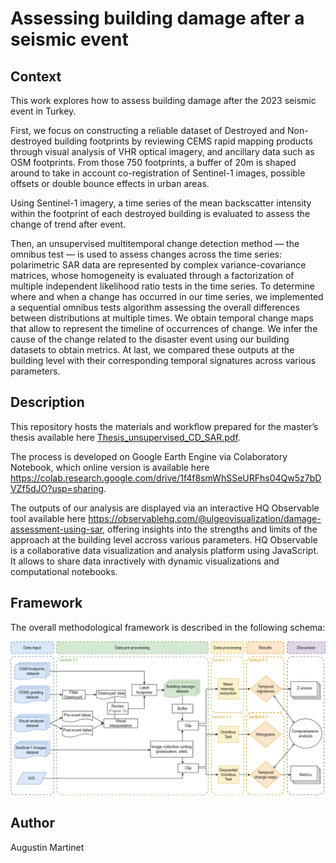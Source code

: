 # Assessing building damage after a seismic event

## Context
This work explores how to assess building damage after the 2023 seismic event in Turkey. 

First, we focus on constructing a reliable dataset of Destroyed and Non-destroyed building footprints by reviewing CEMS rapid mapping products through visual analysis of VHR optical imagery, and ancillary data such as OSM footprints. From those 750 footprints, a buffer of 20m is shaped around to take in account co-registration of Sentinel-1 images, possible offsets or double bounce effects in urban areas. 

Using Sentinel-1 imagery, a time series of the mean backscatter intensity within the footprint of each destroyed building is evaluated to assess the change of trend after event. 

Then, an unsupervised multitemporal change detection method — the omnibus test — is used to assess changes across the time series: polarimetric SAR data are represented by complex variance-covariance matrices, whose homogeneity is evaluated through a factorization of multiple independent likelihood ratio tests in the time series. To determine where and when a change has occurred in our time series, we implemented a sequential omnibus tests algorithm assessing the overall differences between distributions at multiple times. We obtain temporal change maps that allow to represent the timeline of occurrences of change. We infer the cause of the change related to the disaster event using our building datasets to obtain metrics.
At last, we compared these outputs at the building level with their corresponding temporal signatures across various parameters.

## Description
This repository hosts the materials and workflow prepared for the master’s thesis available here [Thesis_unsupervised_CD_SAR.pdf](https://github.com/Augustin-Ma/AssessingDamage/blob/c4b3684e43d7ef0a3073fcd298918a7df92f28cc/Thesis_unsupervised_CD_SAR.pdf). 

The process is developed on Google Earth Engine via Colaboratory Notebook, which online version is available here https://colab.research.google.com/drive/1f4f8smWhSSeURFhs04Qw5z7bDVZf5dJO?usp=sharing.

The outputs of our analysis are displayed via an interactive HQ Observable tool available here https://observablehq.com/@ulgeovisualization/damage-assessment-using-sar, offering insights into the strengths and limits of the approach at the building level accross various parameters. HQ Observable is a collaborative data visualization and analysis platform using JavaScript. It allows to share data inractively with dynamic visualizations and computational notebooks.

## Framework
The overall methodological framework is described in the following schema:

<img src="https://github.com/Augustin-Ma/AssessingDamage/blob/1a9854722848378964661c5f427f08acbcfa78c1/unsupervised-CD-SAR/fig/methodology_mean.png" alt="framework">



## Author
Augustin Martinet
